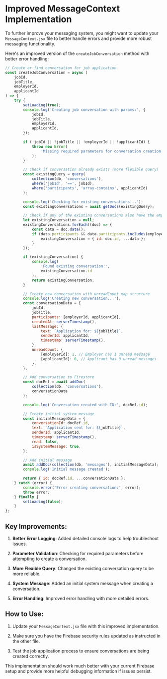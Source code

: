 # Improved MessageContext Implementation

To further improve your messaging system, you might want to update your `MessageContext.jsx` file to better handle errors and provide more robust messaging functionality.

Here's an improved version of the `createJobConversation` method with better error handling:

```jsx
// Create or find conversation for job application
const createJobConversation = async (
    jobId,
    jobTitle,
    employerId,
    applicantId
) => {
    try {
        setLoading(true);
        console.log('Creating job conversation with params:', {
            jobId,
            jobTitle,
            employerId,
            applicantId,
        });

        if (!jobId || !jobTitle || !employerId || !applicantId) {
            throw new Error(
                'Missing required parameters for conversation creation'
            );
        }

        // Check if conversation already exists (more flexible query)
        const existingQuery = query(
            collection(db, 'conversations'),
            where('jobId', '==', jobId),
            where('participants', 'array-contains', applicantId)
        );

        console.log('Checking for existing conversations...');
        const existingConversations = await getDocs(existingQuery);

        // Check if any of the existing conversations also have the employer as participant
        let existingConversation = null;
        existingConversations.forEach((doc) => {
            const data = doc.data();
            if (data.participants && data.participants.includes(employerId)) {
                existingConversation = { id: doc.id, ...data };
            }
        });

        if (existingConversation) {
            console.log(
                'Found existing conversation:',
                existingConversation.id
            );
            return existingConversation;
        }

        // Create new conversation with unreadCount map structure
        console.log('Creating new conversation...');
        const conversationData = {
            jobId,
            jobTitle,
            participants: [employerId, applicantId],
            createdAt: serverTimestamp(),
            lastMessage: {
                text: `Application for: ${jobTitle}`,
                senderId: applicantId,
                timestamp: serverTimestamp(),
            },
            unreadCount: {
                [employerId]: 1, // Employer has 1 unread message
                [applicantId]: 0, // Applicant has 0 unread messages
            },
        };

        // Add conversation to Firestore
        const docRef = await addDoc(
            collection(db, 'conversations'),
            conversationData
        );

        console.log('Conversation created with ID:', docRef.id);

        // Create initial system message
        const initialMessageData = {
            conversationId: docRef.id,
            text: `Application sent for: ${jobTitle}`,
            senderId: applicantId,
            timestamp: serverTimestamp(),
            read: false,
            isSystemMessage: true,
        };

        // Add initial message
        await addDoc(collection(db, 'messages'), initialMessageData);
        console.log('Initial message created');

        return { id: docRef.id, ...conversationData };
    } catch (error) {
        console.error('Error creating conversation:', error);
        throw error;
    } finally {
        setLoading(false);
    }
};
```

## Key Improvements:

1. **Better Error Logging**: Added detailed console logs to help troubleshoot issues.

2. **Parameter Validation**: Checking for required parameters before attempting to create a conversation.

3. **More Flexible Query**: Changed the existing conversation query to be more reliable.

4. **System Message**: Added an initial system message when creating a conversation.

5. **Error Handling**: Improved error handling with more detailed errors.

## How to Use:

1. Update your `MessageContext.jsx` file with this improved implementation.

2. Make sure you have the Firebase security rules updated as instructed in the other file.

3. Test the job application process to ensure conversations are being created correctly.

This implementation should work much better with your current Firebase setup and provide more helpful debugging information if issues persist.
